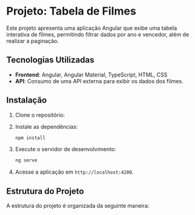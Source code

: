 # Projeto: Tabela de Filmes

Este projeto apresenta uma aplicação Angular que exibe uma tabela interativa de filmes, permitindo filtrar dados por ano e vencedor, além de realizar a paginação.
  
## Tecnologias Utilizadas

- **Frontend**: Angular, Angular Material, TypeScript, HTML, CSS
- **API**: Consumo de uma API externa para exibir os dados dos filmes.

## Instalação

1. Clone o repositório:

2. Instale as dependências:
    ```bash
    npm install
    ```

3. Execute o servidor de desenvolvimento:
    ```bash
    ng serve
    ```

4. Acesse a aplicação em `http://localhost:4200`.

## Estrutura do Projeto

A estrutura do projeto é organizada da seguinte maneira:

